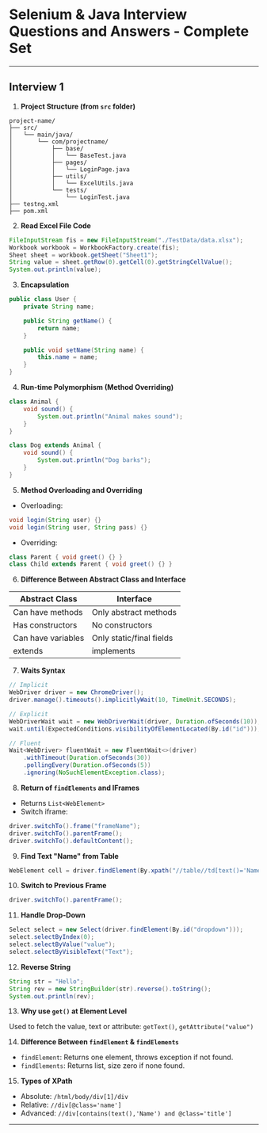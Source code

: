 
# Selenium & Java Interview Questions and Answers - Complete Set

---

## Interview 1

1. **Project Structure (from `src` folder)**

```
project-name/
├── src/
│   └── main/java/
│       └── com/projectname/
│           ├── base/
│           │   └── BaseTest.java
│           ├── pages/
│           │   └── LoginPage.java
│           ├── utils/
│           │   └── ExcelUtils.java
│           └── tests/
│               └── LoginTest.java
├── testng.xml
├── pom.xml
```

2. **Read Excel File Code**

```java
FileInputStream fis = new FileInputStream("./TestData/data.xlsx");
Workbook workbook = WorkbookFactory.create(fis);
Sheet sheet = workbook.getSheet("Sheet1");
String value = sheet.getRow(0).getCell(0).getStringCellValue();
System.out.println(value);
```

3. **Encapsulation**

```java
public class User {
    private String name;

    public String getName() {
        return name;
    }

    public void setName(String name) {
        this.name = name;
    }
}
```

4. **Run-time Polymorphism (Method Overriding)**

```java
class Animal {
    void sound() {
        System.out.println("Animal makes sound");
    }
}

class Dog extends Animal {
    void sound() {
        System.out.println("Dog barks");
    }
}
```

5. **Method Overloading and Overriding**

- Overloading:
```java
void login(String user) {}
void login(String user, String pass) {}
```

- Overriding:
```java
class Parent { void greet() {} }
class Child extends Parent { void greet() {} }
```

6. **Difference Between Abstract Class and Interface**

| Abstract Class       | Interface                |
|----------------------|---------------------------|
| Can have methods     | Only abstract methods     |
| Has constructors     | No constructors           |
| Can have variables   | Only static/final fields  |
| extends              | implements                |

7. **Waits Syntax**

```java
// Implicit
WebDriver driver = new ChromeDriver();
driver.manage().timeouts().implicitlyWait(10, TimeUnit.SECONDS);

// Explicit
WebDriverWait wait = new WebDriverWait(driver, Duration.ofSeconds(10));
wait.until(ExpectedConditions.visibilityOfElementLocated(By.id("id")));

// Fluent
Wait<WebDriver> fluentWait = new FluentWait<>(driver)
    .withTimeout(Duration.ofSeconds(30))
    .pollingEvery(Duration.ofSeconds(5))
    .ignoring(NoSuchElementException.class);
```

8. **Return of `findElements` and IFrames**

- Returns `List<WebElement>`
- Switch iframe:
```java
driver.switchTo().frame("frameName");
driver.switchTo().parentFrame();
driver.switchTo().defaultContent();
```

9. **Find Text "Name" from Table**
```java
WebElement cell = driver.findElement(By.xpath("//table//td[text()='Name']"));
```

10. **Switch to Previous Frame**
```java
driver.switchTo().parentFrame();
```

11. **Handle Drop-Down**
```java
Select select = new Select(driver.findElement(By.id("dropdown")));
select.selectByIndex(0);
select.selectByValue("value");
select.selectByVisibleText("Text");
```

12. **Reverse String**
```java
String str = "Hello";
String rev = new StringBuilder(str).reverse().toString();
System.out.println(rev);
```

13. **Why use `get()` at Element Level**

Used to fetch the value, text or attribute: `getText()`, `getAttribute("value")`

14. **Difference Between `findElement` & `findElements`**

- `findElement`: Returns one element, throws exception if not found.
- `findElements`: Returns list, size zero if none found.

15. **Types of XPath**

- Absolute: `/html/body/div[1]/div`
- Relative: `//div[@class='name']`
- Advanced: `//div[contains(text(),'Name') and @class='title']`

---

